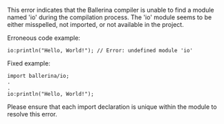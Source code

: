 This error indicates that the Ballerina compiler is unable to find a module named 'io' during the compilation process. The 'io' module seems to be either misspelled, not imported, or not available in the project.

Erroneous code example:

```
io:println("Hello, World!"); // Error: undefined module 'io'
```
Fixed example:

```
import ballerina/io;
.
.
io:println("Hello, World!");
```
Please ensure that each import declaration is unique within the module to resolve this error.